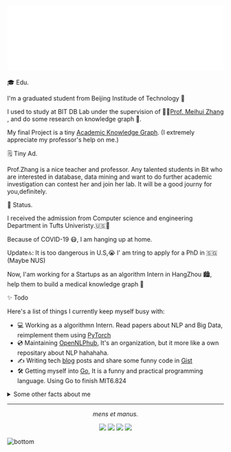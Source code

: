 <img src="./readme/hero.svg" alt="Hero image">

 

🎓  Edu.

I'm a graduated student from Beijing Institude of Technology 🏫

I used to study at BIT DB Lab under the supervision of 👩‍🏫[Prof. Meihui Zhang](http://cs.bit.edu.cn/szdw/jsml/js/zmh/index.htm) , and do some research on knowledge graph 📖. 

My final Project is a tiny [Academic Knowledge Graph](http://47.98.184.87/). (I extremely appreciate my professor's help on me.)



🗒 Tiny Ad.

Prof.Zhang is a nice teacher and professor. Any talented students in Bit who are interested in database, data mining and want to do further academic investigation can contest her and join her lab. It will be a good journy for you,definitely.



👀 Status.

I received the admission from Computer science and engineering Department in Tufts Univeristy.🇺🇸🏫

Because of COVID-19 😷, I am hanging up at home. 

Update🔝: It is too dangerous in U.S,😭  I' am tring to apply for a PhD in 🇸🇬 (Maybe NUS)

Now, I'am working for a Startups as an algorithm Intern in HangZhou 🏙, help them to build a medical knowledge graph 🏥



✨ Todo

Here's a list of things I currently keep myself busy with:

- 💻 Working as a algorithmn Intern. Read papers about NLP and Big Data, reimplement them using [PyTorch](https://pytorch.org/)
- 💿 Maintaining [OpenNLPhub](https://github.com/OpenNLPhub), It's an organization, but it more like a own repositary about NLP hahahaha.
- ✍️ Writing tech [blog](https://zrealshadow.github.io/) posts and share some funny code in [Gist](https://gist.github.com/Zrealshadow)
- 🛠 Getting myself into [Go](https://golang.org/dl/), It is a funny and practical programming language. Using Go to finish MIT6.824



<details>
  <summary>Some other facts about me</summary>
  <br>

- 📄 [online-cv](https://zrealshadow.github.io/online-cv/)


- 🎮 DOTA2
- 🌄 [Ins](https://www.instagram.com/waldeinsamkeit_lllingze/)
- 📔 [Blog](https://zrealshadow.github.io/)
- 💌 [lingze.pro@gmail.com](mailto:lingze.pro@gmail.com) / [Zenglz_pro@163.com](mailto:Zenglz_pro@163.com)

  <a href="https://github.com/anuraghazra/github-readme-stats">
  <img align="center" src="https://github-readme-stats.vercel.app/api?username=Zrealshadow&show_icons=true&theme=tokyonight" />
</a>
<a href="https://github.com/anuraghazra/convoychat">
  <img align="center" src="https://github-readme-stats.vercel.app/api/top-langs?username=Zrealshadow&layout=compact&theme=tokyonight" />
</a>
  <br><br>
</details>

<hr>
<p align="center">
  <i>mens et manus.</i>


  <p align="center">
    <a href="https://twitter.com/@llllingze_" alt="Twitter"><img src="https://raw.githubusercontent.com/jayehernandez/jayehernandez/3f5402efef9a0ae89211a6e04609558e862ca616/readme/twitter-fill.svg"></a>
    <a href="" alt="Linkedin"><img src="https://raw.githubusercontent.com/jayehernandez/jayehernandez/3f5402efef9a0ae89211a6e04609558e862ca616/readme/linkedin-fill.svg"></a>
    <a href="mailto:Zenglz_pro@163.com" alt="Contact me"><img src="https://raw.githubusercontent.com/jayehernandez/jayehernandez/3f5402efef9a0ae89211a6e04609558e862ca616/readme/mail-fill.svg"></a>
    <a href="https://zrealshadow.github.io/" alt="My site"><img src="https://raw.githubusercontent.com/jayehernandez/jayehernandez/3f5402efef9a0ae89211a6e04609558e862ca616/readme/external-link-line.svg"></a>
  </p>
</p>

<img src="https://raw.githubusercontent.com/jayehernandez/jayehernandez/dcd7447c179f5a1131590b6ccba2223e879ab655/readme/bottom.svg" alt="bottom">